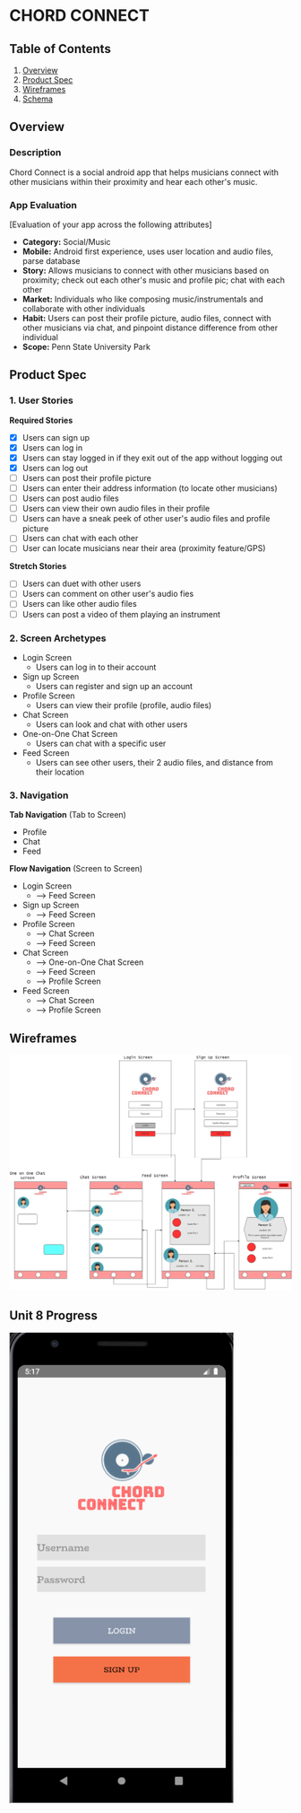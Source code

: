 # CHORD CONNECT

## Table of Contents
1. [Overview](#Overview)
1. [Product Spec](#Product-Spec)
1. [Wireframes](#Wireframes)
2. [Schema](#Schema)

## Overview

### Description
Chord Connect is a social android app that helps musicians connect with other musicians within their proximity and hear each other's music.

### App Evaluation
[Evaluation of your app across the following attributes]
- **Category:** Social/Music
- **Mobile:** Android first experience, uses user location and audio files, parse database
- **Story:** Allows musicians to connect with other musicians based on proximity; check out each other's music and profile pic; chat with each other 
- **Market:** Individuals who like composing music/instrumentals and collaborate with other individuals
- **Habit:** Users can post their profile picture, audio files, connect with other musicians via chat, and pinpoint distance difference from other individual
- **Scope:** Penn State University Park

## Product Spec

### 1. User Stories

**Required Stories**

* [x] Users can sign up
* [x] Users can log in 
* [x] Users can stay logged in if they exit out of the app without logging out
* [x] Users can log out
* [ ] Users can post their profile picture
* [ ] Users can enter their address information (to locate other musicians)
* [ ] Users can post audio files 
* [ ] Users can view their own audio files in their profile
* [ ] Users can have a sneak peek of other user's audio files and profile picture
* [ ] Users can chat with each other
* [ ] User can locate musicians near their area (proximity feature/GPS)

**Stretch Stories**

* [ ] Users can duet with other users
* [ ] Users can comment on other user's audio fies
* [ ] Users can like other audio files
* [ ] Users can post a video of them playing an instrument

### 2. Screen Archetypes

* Login Screen
   * Users can log in to their account
* Sign up Screen
   * Users can register and sign up an account
* Profile Screen
   * Users can view their profile (profile, audio files)
* Chat Screen
   * Users can look and chat with other users
* One-on-One Chat Screen
   * Users can chat with a specific user
* Feed Screen
   * Users can see other users, their 2 audio files, and distance from their location

### 3. Navigation

**Tab Navigation** (Tab to Screen)

* Profile
* Chat
* Feed

**Flow Navigation** (Screen to Screen)

* Login Screen
   * --> Feed Screen
* Sign up Screen
   * --> Feed Screen
* Profile Screen
   * --> Chat Screen
   * --> Feed Screen
* Chat Screen
   * --> One-on-One Chat Screen
   * --> Feed Screen
   * --> Profile Screen
* Feed Screen
   * --> Chat Screen
   * --> Profile Screen

## Wireframes

<img src="wireframe.jpg" width=600>

## Unit 8 Progress
<img src="Unit 8 Progress.gif" width=400>
